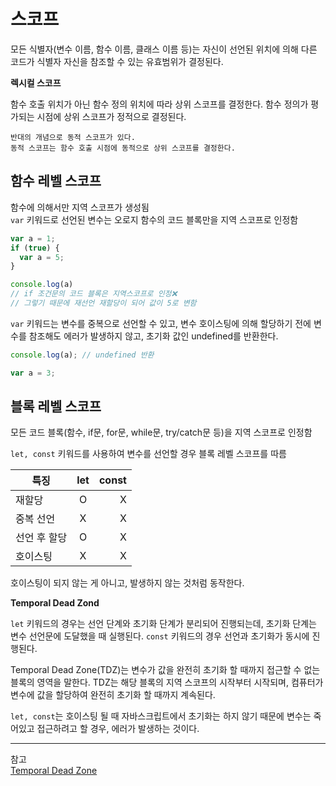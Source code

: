 # 스코프

모든 식별자(변수 이름, 함수 이름, 클래스 이름 등)는 자신이 선언된 위치에 의해 다른 코드가 식별자 자신을 참조할 수 있는 유효범위가 결정된다.

**렉시컬 스코프**

함수 호출 위치가 아닌 함수 정의 위치에 따라 상위 스코프를 결정한다. 함수 정의가 평가되는 시점에 상위 스코프가 정적으로 결정된다.
```plaintext
반대의 개념으로 동적 스코프가 있다.
동적 스코프는 함수 호출 시점에 동적으로 상위 스코프를 결정한다.
```

## 함수 레벨 스코프

함수에 의해서만 지역 스코프가 생성됨  
`var` 키워드로 선언된 변수는 오로지 함수의 코드 블록만을 지역 스코프로 인정함

```javascript
var a = 1;
if (true) {
  var a = 5;
}

console.log(a)
// if 조건문의 코드 블록은 지역스코프로 인정❌
// 그렇기 때문에 재선언 재할당이 되어 값이 5로 변함
```
`var` 키워드는 변수를 중복으로 선언할 수 있고, 변수 호이스팅에 의해 할당하기 전에 변수를 참조해도 에러가 발생하지 않고, 초기화 값인 undefined를 반환한다.
```javascript
console.log(a); // undefined 반환

var a = 3;
```

## 블록 레벨 스코프

모든 코드 블록(함수, if문, for문, while문, try/catch문 등)을 지역 스코프로 인정함

`let, const` 키워드를 사용하여 변수를 선언할 경우 블록 레벨 스코프를 따름

특징| let | const
--|:--:|--:
재할당 | O | X
중복 선언 | X | X
선언 후 할당 | O | X
호이스팅 | X | X

호이스팅이 되지 않는 게 아니고, 발생하지 않는 것처럼 동작한다.

**Temporal Dead Zond**

`let` 키워드의 경우는 선언 단계와 초기화 단계가 분리되어 진행되는데, 초기화 단계는 변수 선언문에 도달했을 때 실행된다. `const` 키워드의 경우 선언과 초기화가 동시에 진행된다.

Temporal Dead Zone(TDZ)는 변수가 값을 완전히 초기화 할 때까지 접근할 수 없는 블록의 영역을 말한다. TDZ는 해당 블록의 지역 스코프의 시작부터 시작되며, 컴퓨터가 변수에 값을 할당하여 완전히 초기화 할 때까지 계속된다.

`let, const`는 호이스팅 될 때 자바스크립트에서 초기화는 하지 않기 때문에 변수는 죽어있고 접근하려고 할 경우, 에러가 발생하는 것이다.

---
참고  
[Temporal Dead Zone](https://www.freecodecamp.org/news/javascript-temporal-dead-zone-and-hoisting-explained/)